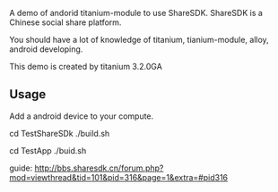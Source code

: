 A demo of andorid titanium-module to use ShareSDK.
ShareSDK is a Chinese social share platform.

You should have a lot of knowledge of titanium, tianium-module, alloy, android developing.

This demo is created by titanium 3.2.0GA

## Usage
Add a android device to your compute.

cd TestShareSDk
./build.sh

cd TestApp
./buid.sh

guide: http://bbs.sharesdk.cn/forum.php?mod=viewthread&tid=101&pid=316&page=1&extra=#pid316